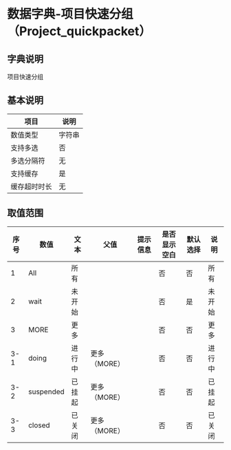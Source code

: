 # 数据字典-项目快速分组（Project_quickpacket）
## 字典说明
项目快速分组

## 基本说明
| 项目 | 说明 |
| -- | -- |
| 数值类型 | 字符串 |
| 支持多选 | 否 |
| 多选分隔符 | 无 |
| 支持缓存 | 是 |
| 缓存超时时长 | 无 |

## 取值范围
| 序号 | 数值 | 文本 | 父值 | 提示信息 | 是否显示空白 | 默认选择 | 说明 |
| -- | -- | -- | -- | -- | -- | -- | -- |
| 1 | All | 所有 |  |  | 否 | 否 | 所有 |
| 2 | wait | 未开始 |  |  | 否 | 是 | 未开始 |
| 3 | MORE | 更多 |  |  | 否 | 否 | 更多 |
| 3-1 | doing | 进行中 | 更多（MORE） |  | 否 | 否 | 进行中 |
| 3-2 | suspended | 已挂起 | 更多（MORE） |  | 否 | 否 | 已挂起 |
| 3-3 | closed | 已关闭 | 更多（MORE） |  | 否 | 否 | 已关闭 |


